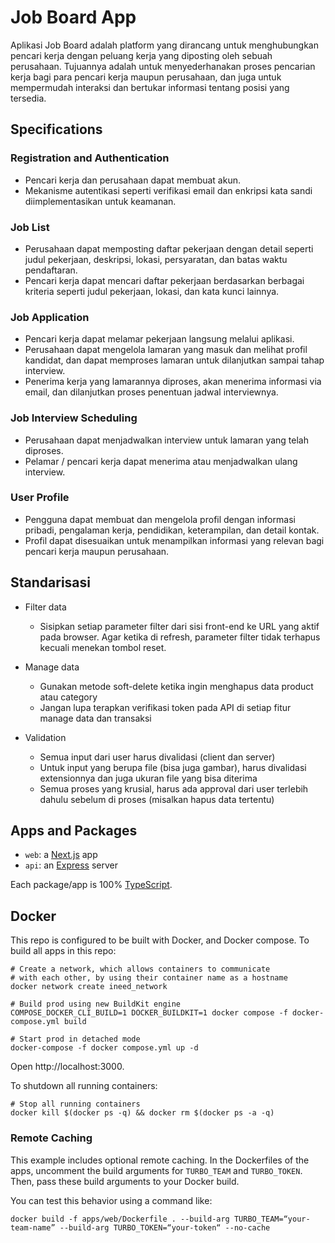 # Job Board App

Aplikasi Job Board adalah platform yang dirancang untuk menghubungkan pencari kerja
dengan peluang kerja yang diposting oleh sebuah perusahaan. Tujuannya adalah untuk
menyederhanakan proses pencarian kerja bagi para pencari kerja maupun perusahaan, dan
juga untuk mempermudah interaksi dan bertukar informasi tentang posisi yang tersedia.

## Specifications

### Registration and Authentication

- Pencari kerja dan perusahaan dapat membuat akun.
- Mekanisme autentikasi seperti verifikasi email dan enkripsi kata sandi
  diimplementasikan untuk keamanan.

### Job List

- Perusahaan dapat memposting daftar pekerjaan dengan detail seperti judul pekerjaan,
  deskripsi, lokasi, persyaratan, dan batas waktu pendaftaran.
- Pencari kerja dapat mencari daftar pekerjaan berdasarkan berbagai kriteria seperti judul
  pekerjaan, lokasi, dan kata kunci lainnya.

### Job Application

- Pencari kerja dapat melamar pekerjaan langsung melalui aplikasi.
- Perusahaan dapat mengelola lamaran yang masuk dan melihat profil kandidat, dan
  dapat memproses lamaran untuk dilanjutkan sampai tahap interview.
- Penerima kerja yang lamarannya diproses, akan menerima informasi via email, dan
  dilanjutkan proses penentuan jadwal interviewnya.

### Job Interview Scheduling

- Perusahaan dapat menjadwalkan interview untuk lamaran yang telah diproses.
- Pelamar / pencari kerja dapat menerima atau menjadwalkan ulang interview.

### User Profile

- Pengguna dapat membuat dan mengelola profil dengan informasi pribadi, pengalaman
  kerja, pendidikan, keterampilan, dan detail kontak.
- Profil dapat disesuaikan untuk menampilkan informasi yang relevan bagi pencari kerja
  maupun perusahaan.

## Standarisasi

- Filter data

  - Sisipkan setiap parameter filter dari sisi front-end ke URL yang aktif pada
    browser. Agar ketika di refresh, parameter filter tidak terhapus kecuali menekan
    tombol reset.

- Manage data

  - Gunakan metode soft-delete ketika ingin menghapus data product atau category
  - Jangan lupa terapkan verifikasi token pada API di setiap fitur manage data dan
    transaksi

- Validation
  - Semua input dari user harus divalidasi (client dan server)
  - Untuk input yang berupa file (bisa juga gambar), harus divalidasi extensionnya
    dan juga ukuran file yang bisa diterima
  - Semua proses yang krusial, harus ada approval dari user terlebih dahulu
    sebelum di proses (misalkan hapus data tertentu)

## Apps and Packages

- `web`: a [Next.js](https://nextjs.org/) app
- `api`: an [Express](https://expressjs.com/) server

Each package/app is 100% [TypeScript](https://www.typescriptlang.org/).

## Docker

This repo is configured to be built with Docker, and Docker compose. To build all apps in this repo:

```
# Create a network, which allows containers to communicate
# with each other, by using their container name as a hostname
docker network create ineed_network

# Build prod using new BuildKit engine
COMPOSE_DOCKER_CLI_BUILD=1 DOCKER_BUILDKIT=1 docker compose -f docker-compose.yml build

# Start prod in detached mode
docker-compose -f docker compose.yml up -d
```

Open http://localhost:3000.

To shutdown all running containers:

```
# Stop all running containers
docker kill $(docker ps -q) && docker rm $(docker ps -a -q)
```

### Remote Caching

This example includes optional remote caching. In the Dockerfiles of the apps, uncomment the build arguments for `TURBO_TEAM` and `TURBO_TOKEN`. Then, pass these build arguments to your Docker build.

You can test this behavior using a command like:

`docker build -f apps/web/Dockerfile . --build-arg TURBO_TEAM=“your-team-name” --build-arg TURBO_TOKEN=“your-token“ --no-cache`
